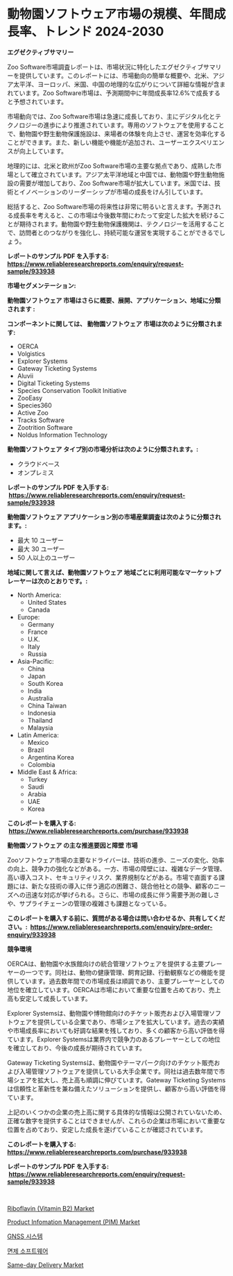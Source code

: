 <p><h1>動物園ソフトウェア市場の規模、年間成長率、トレンド 2024-2030</h1></p><p><strong>エグゼクティブサマリー</strong></p>
<p><p>Zoo Software市場調査レポートは、市場状況に特化したエグゼクティブサマリーを提供しています。このレポートには、市場動向の簡単な概要や、北米、アジア太平洋、ヨーロッパ、米国、中国の地理的な広がりについて詳細な情報が含まれています。Zoo Software市場は、予測期間中に年間成長率12.6%で成長すると予想されています。</p><p>市場動向では、Zoo Software市場は急速に成長しており、主にデジタル化とテクノロジーの進歩により推進されています。専用のソフトウェアを使用することで、動物園や野生動物保護施設は、来場者の体験を向上させ、運営を効率化することができます。また、新しい機能や機能が追加され、ユーザーエクスペリエンスが向上しています。</p><p>地理的には、北米と欧州がZoo Software市場の主要な拠点であり、成熟した市場として確立されています。アジア太平洋地域と中国では、動物園や野生動物施設の需要が増加しており、Zoo Software市場が拡大しています。米国では、技術とイノベーションのリーダーシップが市場の成長をけん引しています。</p><p>総括すると、Zoo Software市場の将来性は非常に明るいと言えます。予測される成長率を考えると、この市場は今後数年間にわたって安定した拡大を続けることが期待されます。動物園や野生動物保護機関は、テクノロジーを活用することで、訪問者とのつながりを強化し、持続可能な運営を実現することができるでしょう。</p></p>
<p><strong>レポートのサンプル PDF を入手する: <a href="https://www.reliableresearchreports.com/enquiry/request-sample/933938">https://www.reliableresearchreports.com/enquiry/request-sample/933938</a></strong></p>
<p><strong>市場セグメンテーション:</strong></p>
<p><strong> 動物園ソフトウェア 市場はさらに概要、展開、アプリケーション、地域に分類されます :</strong></p>
<p><strong>コンポーネントに関しては、 動物園ソフトウェア 市場は次のように分類されます: &nbsp;</strong></p>
<p><ul><li>OERCA</li><li>Volgistics</li><li>Explorer Systems</li><li>Gateway Ticketing Systems</li><li>Aluvii</li><li>Digital Ticketing Systems</li><li>Species Conservation Toolkit Initiative</li><li>ZooEasy</li><li>Species360</li><li>Active Zoo</li><li>Tracks Software</li><li>Zootrition Software</li><li>Noldus Information Technology</li></ul></p>
<p><strong> 動物園ソフトウェア タイプ別の市場分析は次のように分類されます。:</strong></p>
<p><ul><li>クラウドベース</li><li>オンプレミス</li></ul></p>
<p><strong>レポートのサンプル PDF を入手する: &nbsp;<a href="https://www.reliableresearchreports.com/enquiry/request-sample/933938">https://www.reliableresearchreports.com/enquiry/request-sample/933938</a></strong></p>
<p><strong> 動物園ソフトウェア アプリケーション別の市場産業調査は次のように分類されます。:</strong></p>
<p><ul><li>最大 10 ユーザー</li><li>最大 30 ユーザー</li><li>50 人以上のユーザー</li></ul></p>
<p><strong>地域に関して言えば、動物園ソフトウェア 地域ごとに利用可能なマーケットプレーヤーは次のとおりです。:</strong></p>
<p><ul>
    <li>
        North America:
        <ul>
            <li>United States</li>
            <li>Canada</li>
        </ul>
    </li>
    <li>
        Europe:
        <ul>
            <li>Germany</li>
            <li>France</li>
            <li>U.K.</li>
            <li>Italy</li>
            <li>Russia</li>
        </ul>
    </li>
    <li>
        Asia-Pacific:
        <ul>
            <li>China</li>
            <li>Japan</li>
            <li>South Korea</li>
            <li>India</li>
            <li>Australia</li>
            <li>China Taiwan</li>
            <li>Indonesia</li>
            <li>Thailand</li>
            <li>Malaysia</li>
        </ul>
    </li>
    <li>
        Latin America:
        <ul>
            <li>Mexico</li>
            <li>Brazil</li>
            <li>Argentina Korea</li>
            <li>Colombia</li>
        </ul>
    </li>
    <li>
        Middle East & Africa:
        <ul>
            <li>Turkey</li>
            <li>Saudi</li>
            <li>Arabia</li>
            <li>UAE</li>
            <li>Korea</li>
        </ul>
    </li>
    </ul></p>
<p><strong>このレポートを購入する: &nbsp;<a href="https://www.reliableresearchreports.com/purchase/933938">https://www.reliableresearchreports.com/purchase/933938</a></strong></p>
<p><strong>動物園ソフトウェア の主な推進要因と障壁 市場</strong></p>
<p><p>Zooソフトウェア市場の主要なドライバーは、技術の進歩、ニーズの変化、効率の向上、競争力の強化などがある。一方、市場の障壁には、複雑なデータ管理、高い導入コスト、セキュリティリスク、業界規制などがある。市場で直面する課題には、新たな技術の導入に伴う適応の困難さ、競合他社との競争、顧客のニーズへの迅速な対応が挙げられる。さらに、市場の成長に伴う需要予測の難しさや、サプライチェーンの管理の複雑さも課題となっている。</p></p>
<p><strong>このレポートを購入する前に、質問がある場合は問い合わせるか、共有してください。:&nbsp; <a href="https://www.reliableresearchreports.com/enquiry/pre-order-enquiry/933938">https://www.reliableresearchreports.com/enquiry/pre-order-enquiry/933938</a></strong></p>
<p><strong>競争環境</strong></p>
<p><p>OERCAは、動物園や水族館向けの統合管理ソフトウェアを提供する主要プレーヤーの一つです。同社は、動物の健康管理、飼育記録、行動観察などの機能を提供しています。過去数年間での市場成長は順調であり、主要プレーヤーとしての地位を確立しています。OERCAは市場において重要な位置を占めており、売上高も安定して成長しています。</p><p>Explorer Systemsは、動物園や博物館向けのチケット販売および入場管理ソフトウェアを提供している企業であり、市場シェアを拡大しています。過去の実績や市場成長率においても好調な結果を残しており、多くの顧客から高い評価を得ています。Explorer Systemsは業界内で競争力のあるプレーヤーとしての地位を確立しており、今後の成長が期待されています。</p><p>Gateway Ticketing Systemsは、動物園やテーマパーク向けのチケット販売および入場管理ソフトウェアを提供している大手企業です。同社は過去数年間で市場シェアを拡大し、売上高も順調に伸びています。Gateway Ticketing Systemsは信頼性と革新性を兼ね備えたソリューションを提供し、顧客から高い評価を得ています。</p><p>上記のいくつかの企業の売上高に関する具体的な情報は公開されていないため、正確な数字を提供することはできませんが、これらの企業は市場において重要な位置を占めており、安定した成長を遂げていることが確認されています。</p></p>
<p><strong>このレポートを購入する: &nbsp; <a href="https://www.reliableresearchreports.com/purchase/933938">https://www.reliableresearchreports.com/purchase/933938</a></strong></p>
<p><strong>レポートのサンプル PDF を入手する: &nbsp;<a href="https://www.reliableresearchreports.com/enquiry/request-sample/933938">https://www.reliableresearchreports.com/enquiry/request-sample/933938</a></strong><strong></strong></p>
<p>&nbsp;</p>
<p><p><a href="https://issuu.com/reportprime-2/docs/riboflavin-vitamin-b2-market-size-2030.pptx">Riboflavin (Vitamin B2) Market</a></p><p><a href="https://issuu.com/reportprime-2/docs/product-infomation-management-pim-market-size-2030">Product Infomation Management (PIM) Market</a></p><p><a href="https://medium.com/@grozeliatrueheartb2i231y9/gnss-%EC%8B%9C%EC%8A%A4%ED%85%9C-%EC%8B%9C%EC%9E%A5%EC%9D%80-2031%EB%85%84%EA%B9%8C%EC%A7%80%EC%9D%98-%EC%8B%9C%EC%9E%A5-%EC%A0%90%EC%9C%A0%EC%9C%A8-%EA%B7%9C%EB%AA%A8-%EB%B0%8F-%EC%98%88%EC%83%81-%EC%98%88%EC%B8%A1%EC%97%90-%EC%B4%88%EC%A0%90%EC%9D%84-%EB%A7%9E%EC%B6%94%EA%B3%A0-%EC%9E%88%EC%8A%B5%EB%8B%88%EB%8B%A4-9796d1961edb">GNSS 시스템</a></p><p><a href="https://github.com/lzrvbyqzftro57/Market-Research-Report-List-1/blob/main/1354268184200.md">면제 소프트웨어</a></p><p><a href="https://gentle-editor-9db.notion.site/Same-day-Delivery-Market-Research-Report-Forecasted-for-Period-from-2024-2031-by-Market-Type-Mar-4ccbbb37377847dabd4250b4cead9ebc">Same-day Delivery Market</a></p></p>